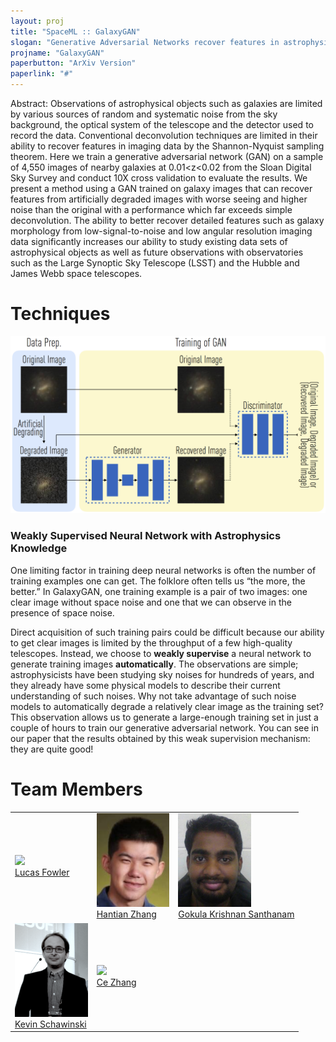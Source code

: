 ```yaml
---
layout: proj
title: "SpaceML :: GalaxyGAN"
slogan: "Generative Adversarial Networks recover features in astrophysical images of galaxies beyond the deconvolution limit"
projname: "GalaxyGAN"
paperbutton: "ArXiv Version"
paperlink: "#"
---
```

Abstract: Observations of astrophysical objects such as galaxies are limited by various sources of random and systematic noise from the sky background, the optical system of the telescope and the detector used to record the data. Conventional deconvolution techniques are limited in their ability to recover features in imaging data by the Shannon-Nyquist sampling theorem. Here we train a generative adversarial network (GAN) on a sample of 4,550 images of nearby galaxies at 0.01<z<0.02 from the Sloan Digital Sky Survey and conduct 10X cross validation to evaluate the results. We present a method using a GAN trained on galaxy images that can recover features from artificially degraded images with worse seeing and higher noise than the original with a performance which far exceeds simple deconvolution. The ability to better recover detailed features such as galaxy morphology from low-signal-to-noise and low angular resolution imaging data significantly increases our ability to study existing data sets of astrophysical objects as well as future observations with observatories such as the Large Synoptic Sky Telescope (LSST) and the Hubble and James Webb space telescopes. 

# Techniques

<img src="https://github.com/SpaceML/SpaceML.github.io/blob/master/gg/walkthrough.png?raw=true" width="600">





### Weakly Supervised Neural Network with Astrophysics Knowledge

One limiting factor in training deep neural networks is often the number 
of training examples one can get. The folklore often tells us “the more, 
the better.” In GalaxyGAN, one training example is a pair of two images: 
one clear image without space noise and one that we can observe in the 
presence of space noise. 

Direct acquisition of such training pairs could be difficult because 
our ability to get clear images is limited by the throughput of a 
few high-quality telescopes. Instead, we choose to __weakly supervise__ 
a neural network to generate training images __automatically__. 
The observations are simple; astrophysicists have been studying sky 
noises for hundreds of years, and they already have some physical models 
to describe their current understanding of such noises. Why not take advantage 
of such noise models to automatically degrade a relatively clear image as the 
training set? This observation allows us to generate a large-enough training 
set in just a couple of hours to train our generative adversarial network. 
You can see in our paper that the results obtained by this weak supervision 
mechanism: they are quite good!


# Team Members

<table style="border:none;">
<tr>

<td><img src="http://macd.com/01about_us/MACD_management/photos_management/lf150px.jpg" height="150"><br/>
<a href="#">Lucas Fowler</a></td>

<td><img src="https://github.com/SpaceML/SpaceML.github.io/blob/master/gg/hantian.png?raw=true" height="150"><br/>
<a href="#">Hantian Zhang</a></td>

<td><img src="https://github.com/SpaceML/SpaceML.github.io/blob/master/gg/gokul.jpg?raw=true" height="150"><br/>
<a href="#">Gokula Krishnan Santhanam</a></td>

</tr>


<tr>

<td><img src="https://github.com/SpaceML/SpaceML.github.io/blob/master/gg/kevin.png?raw=true" height="150"><br/>
<a href="http://www.astro.ethz.ch/schawinski">Kevin Schawinski</a></td>

<td><img src="https://www.bi.id.ethz.ch/personensuche/bildPersonPre.do?pid=38419&tok=a3ad29b3d6ab9abd8a240ad71144e5c8" height="150"><br/>
<a href="https://www.inf.ethz.ch/personal/ce.zhang/">Ce Zhang</a></td>

</tr>
</table>





